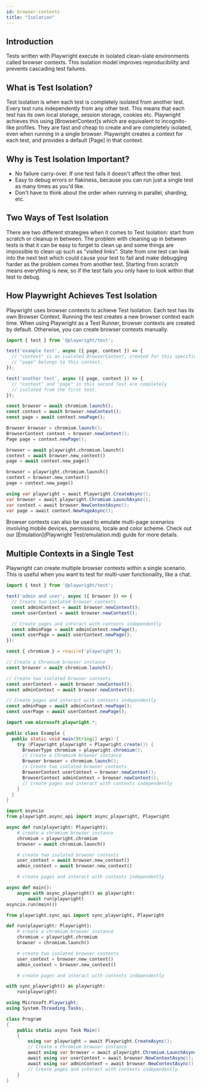 ```yaml
---
id: browser-contexts
title: "Isolation"
---
```


## Introduction

Tests written with Playwright execute in isolated clean-slate environments called browser contexts. This isolation model improves reproducibility and prevents cascading test failures.

## What is Test Isolation?

Test Isolation is when each test is completely isolated from another test. Every test runs independently from any other test. This means that each test has its own local storage, session storage, cookies etc. Playwright achieves this using [BrowserContext]s which are equivalent to incognito-like profiles. They are fast and cheap to create and are completely isolated, even when running in a single browser. Playwright creates a context for each test, and provides a default [Page] in that context.

## Why is Test Isolation Important?

- No failure carry-over. If one test fails it doesn't affect the other test.
- Easy to debug errors or flakiness, because you can run just a single test as many times as you'd like.
- Don't have to think about the order when running in parallel, sharding, etc.

## Two Ways of Test Isolation

There are two different strategies when it comes to Test Isolation: start from scratch or cleanup in between. The problem with cleaning up in between tests is that it can be easy to forget to clean up and some things are impossible to clean up such as "visited links". State from one test can leak into the next test which could cause your test to fail and make debugging harder as the problem comes from another test. Starting from scratch means everything is new, so if the test fails you only have to look within that test to debug.

## How Playwright Achieves Test Isolation

Playwright uses browser contexts to achieve Test Isolation. Each test has its own Browser Context. Running the test creates a new browser context each time.  When using Playwright as a Test Runner, browser contexts are created by default. Otherwise, you can create browser contexts manually.

```js tab=js-test
import { test } from '@playwright/test';

test('example test', async ({ page, context }) => {
  // "context" is an isolated BrowserContext, created for this specific test.
  // "page" belongs to this context.
});

test('another test', async ({ page, context }) => {
  // "context" and "page" in this second test are completely
  // isolated from the first test.
});
```

```js tab=js-library
const browser = await chromium.launch();
const context = await browser.newContext();
const page = await context.newPage();
```

```java
Browser browser = chromium.launch();
BrowserContext context = browser.newContext();
Page page = context.newPage();
```

```python async
browser = await playwright.chromium.launch()
context = await browser.new_context()
page = await context.new_page()
```

```python sync
browser = playwright.chromium.launch()
context = browser.new_context()
page = context.new_page()
```

```csharp
using var playwright = await Playwright.CreateAsync();
var browser = await playwright.Chromium.LaunchAsync();
var context = await browser.NewContextAsync();
var page = await context.NewPageAsync();
```

Browser contexts can also be used to emulate multi-page scenarios involving mobile devices, permissions, locale and color scheme. Check out our [Emulation](Playwright Test/emulation.md) guide for more details.

## Multiple Contexts in a Single Test

Playwright can create multiple browser contexts within a single scenario. This is useful when you want to test for multi-user functionality, like a chat.

```js tab=js-test
import { test } from '@playwright/test';

test('admin and user', async ({ browser }) => {
  // Create two isolated browser contexts
  const adminContext = await browser.newContext();
  const userContext = await browser.newContext();

  // Create pages and interact with contexts independently
  const adminPage = await adminContext.newPage();
  const userPage = await userContext.newPage();
});
```

```js tab=js-library
const { chromium } = require('playwright');

// Create a Chromium browser instance
const browser = await chromium.launch();

// Create two isolated browser contexts
const userContext = await browser.newContext();
const adminContext = await browser.newContext();

// Create pages and interact with contexts independently
const adminPage = await adminContext.newPage();
const userPage = await userContext.newPage();
```

```java
import com.microsoft.playwright.*;

public class Example {
  public static void main(String[] args) {
    try (Playwright playwright = Playwright.create()) {
      BrowserType chromium = playwright.chromium();
      // Create a Chromium browser instance
      Browser browser = chromium.launch();
      // Create two isolated browser contexts
      BrowserContext userContext = browser.newContext();
      BrowserContext adminContext = browser.newContext();
      // Create pages and interact with contexts independently
    }
  }
}
```

```python async
import asyncio
from playwright.async_api import async_playwright, Playwright

async def run(playwright: Playwright):
    # create a chromium browser instance
    chromium = playwright.chromium
    browser = await chromium.launch()

    # create two isolated browser contexts
    user_context = await browser.new_context()
    admin_context = await browser.new_context()

    # create pages and interact with contexts independently

async def main():
    async with async_playwright() as playwright:
        await run(playwright)
asyncio.run(main())
```

```python sync
from playwright.sync_api import sync_playwright, Playwright

def run(playwright: Playwright):
    # create a chromium browser instance
    chromium = playwright.chromium
    browser = chromium.launch()

    # create two isolated browser contexts
    user_context = browser.new_context()
    admin_context = browser.new_context()

    # create pages and interact with contexts independently

with sync_playwright() as playwright:
    run(playwright)
```

```csharp
using Microsoft.Playwright;
using System.Threading.Tasks;

class Program
{
    public static async Task Main()
    {
        using var playwright = await Playwright.CreateAsync();
        // Create a Chromium browser instance
        await using var browser = await playwright.Chromium.LaunchAsync();
        await using var userContext = await browser.NewContextAsync();
        await using var adminContext = await browser.NewContextAsync();
        // Create pages and interact with contexts independently.
    }
}
```
